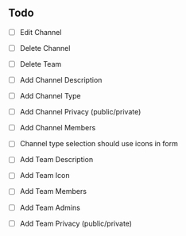 ## Todo

- [ ] Edit Channel
- [ ] Delete Channel
- [ ] Delete Team

- [ ] Add Channel Description
- [ ] Add Channel Type
- [ ] Add Channel Privacy (public/private)
- [ ] Add Channel Members

- [ ] Channel type selection should use icons in form

- [ ] Add Team Description
- [ ] Add Team Icon
- [ ] Add Team Members
- [ ] Add Team Admins
- [ ] Add Team Privacy (public/private)
